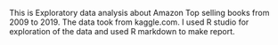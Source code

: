 This is Exploratory data analysis about Amazon Top selling books from 2009 to 2019. The data took from kaggle.com. I used R studio for exploration of the data and used R markdown to make report.

